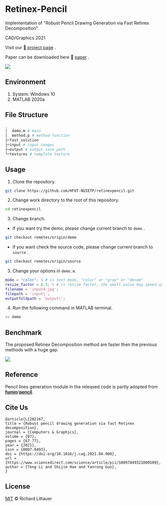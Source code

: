 # Retinex-Pencil
Implementation of "Robust Pencil Drawing Generation via Fast Retinex Decomposition".

CAD/Graphics 2021

Visit our  :page_facing_up: [project page](https://www.terrytengli.com/papers/CAG-D-21-00089.html) .

Paper can be downloaded here :memo: [paper]() .



![](https://drive.google.com/uc?export=view&id=1W-FqBj6COnQ2DpaQ4l4u6FCN6yxyNSZ-)

## Environment

1. System: Windows 10
2. MATLAB 2020a

## File Structure

```bash
.
│  demo.m # main
│  method.p # method function
├─fast_solution
├─input # input images
├─output # output save path
└─textures # template texture
```

## Usage

1. Clone the repository.

```bash
git clone https://github.com/HFUT-NUIETP/retinexpencil.git
```
2. Change work directory to the root of this repository.

```bash
cd retinexpencil
```

3. Change branch.

- If you want try the demo, please change current branch to ```demo``` .

```bash
git checkout remotes/origin/demo
```

- if you want check the source code, please change current branch to ```source``` .

```bash
git checkout remotes/origin/source
```

3. Change your options in ```demo.m```.

```matlab
mode = "color"; % # is test mode, "color" or "gray" or "decom"
resize_factor = 0.5; % # is resize factor, the small value may speed up your programs.
filename = 'input4.jpg';
filepath = 'input\';
outputfoldpath = 'output\';
```

4. Run the following command in MATLAB terminal.

```bash
>> demo
```

## Benchmark

The proposed Retinex Decomposition method are faster then the previous methods with a huge gap. 

![](https://drive.google.com/uc?export=view&id=1FdOspvqSaRjo7AsMPleHfHa020tOwsxv)

## Reference

Pencil lines generation module in the released code is partly adopted from **[fumin](https://github.com/fumin)**/**[pencil](https://github.com/fumin/pencil)**.

## Cite Us

```
@article{LI202167,
title = {Robust pencil drawing generation via fast Retinex decomposition},
journal = {Computers & Graphics},
volume = {97},
pages = {67-77},
year = {2021},
issn = {0097-8493},
doi = {https://doi.org/10.1016/j.cag.2021.04.008},
url = {https://www.sciencedirect.com/science/article/pii/S0097849321000509},
author = {Teng Li and Shijie Hao and Yanrong Guo},
}
```

## License

[MIT](https://github.com/RichardLitt/standard-readme/blob/master/LICENSE) © Richard Littauer
